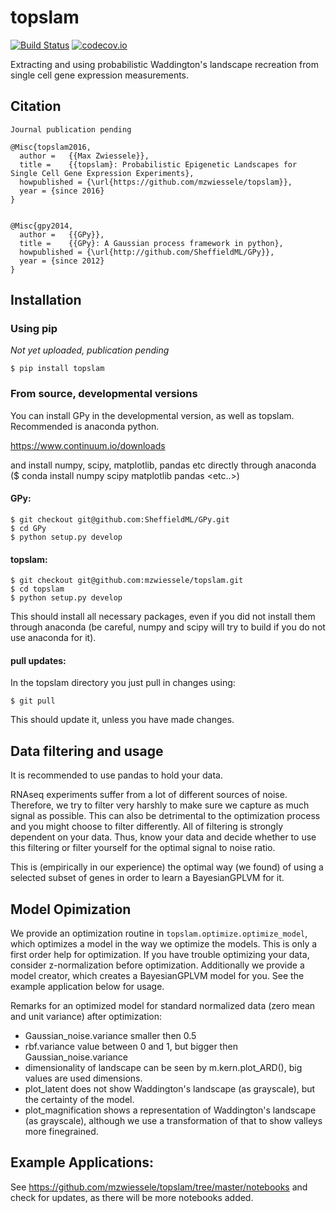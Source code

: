 # topslam

[![Build Status](https://travis-ci.org/mzwiessele/topslam.svg?branch=master)](https://travis-ci.org/mzwiessele/topslam)
[![codecov.io](http://codecov.io/github/mzwiessele/manifold/coverage.svg?branch=master)](http://codecov.io/github/mzwiessele/manifold?branch=master)

Extracting and using probabilistic Waddington's landscape recreation from single cell gene expression measurements.

## Citation

    Journal publication pending

    @Misc{topslam2016,
      author =   {{Max Zwiessele}},
      title =    {{topslam}: Probabilistic Epigenetic Landscapes for Single Cell Gene Expression Experiments},
      howpublished = {\url{https://github.com/mzwiessele/topslam}},
      year = {since 2016}
    }


    @Misc{gpy2014,
      author =   {{GPy}},
      title =    {{GPy}: A Gaussian process framework in python},
      howpublished = {\url{http://github.com/SheffieldML/GPy}},
      year = {since 2012}
    }


## Installation

### Using pip

*Not yet uploaded, publication pending*

`$ pip install topslam`

### From source, developmental versions

You can install GPy in the developmental version, as well as topslam. Recommended is anaconda python.

https://www.continuum.io/downloads

and install numpy, scipy, matplotlib, pandas etc directly through anaconda ($ conda install numpy scipy matplotlib pandas <etc..>)

#### GPy:

```
$ git checkout git@github.com:SheffieldML/GPy.git
$ cd GPy
$ python setup.py develop
```

#### topslam:

```
$ git checkout git@github.com:mzwiessele/topslam.git
$ cd topslam
$ python setup.py develop
```

This should install all necessary packages, even if you did not install them through anaconda (be careful, numpy and scipy will try to build if you do not use anaconda for it).

#### pull updates:

In the topslam directory you just pull in changes using:

`$ git pull`

This should update it, unless you have made changes.

## Data filtering and usage

It is recommended to use pandas to hold your data.

RNAseq experiments suffer from a lot of different sources of noise. Therefore,
we try to filter very harshly to make sure we capture as much signal as possible.
This can also be detrimental to the optimization process and you might
choose to filter differently. All of filtering is strongly dependent on your
data. Thus, know your data and decide whether to use this filtering or
filter yourself for the optimal signal to noise ratio.

This is (empirically in our experience) the optimal way (we found) of using a
selected subset of genes in order to learn a BayesianGPLVM for it.

## Model Opimization

We provide an optimization routine in `topslam.optimize.optimize_model`, which optimizes a model in the way we optimize the models.
This is only a first order help for optimization. If you have trouble optimizing your data, consider z-normalization before optimization.
Additionally we provide a model creator, which creates a BayesianGPLVM model for you. See the example application below for usage.

Remarks for an optimized model for standard normalized data (zero mean and unit variance) after optimization:

  - Gaussian_noise.variance smaller then 0.5
  - rbf.variance value between 0 and 1, but bigger then Gaussian_noise.variance
  - dimensionality of landscape can be seen by m.kern.plot_ARD(), big values are used dimensions.
  - plot_latent does not show Waddington's landscape (as grayscale), but the certainty of the model.
  - plot_magnification shows a representation of Waddington's landscape (as grayscale), although we use a transformation of that to show valleys more finegrained.

## Example Applications:

See https://github.com/mzwiessele/topslam/tree/master/notebooks and check for updates, as there will be more notebooks added.
